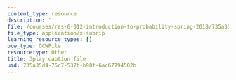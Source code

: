 ```yaml
---
content_type: resource
description: ''
file: /courses/res-6-012-introduction-to-probability-spring-2018/735a35d475c7537bb98f6ac67794502b_2_KBeHiUDiY.vtt
file_type: application/x-subrip
learning_resource_types: []
ocw_type: OCWFile
resourcetype: Other
title: 3play caption file
uid: 735a35d4-75c7-537b-b98f-6ac67794502b
---
```

